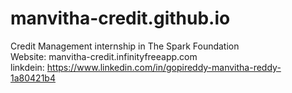 # manvitha-credit.github.io
Credit Management internship in The Spark Foundation     
Website: manvitha-credit.infinityfreeapp.com                                        
linkdein: https://www.linkedin.com/in/gopireddy-manvitha-reddy-1a80421b4
